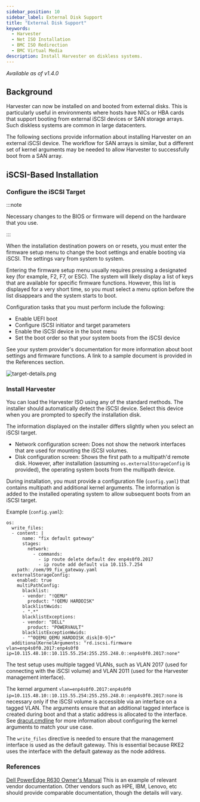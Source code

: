 ```yaml
---
sidebar_position: 10
sidebar_label: External Disk Support
title: "External Disk Support"
keywords:
  - Harvester
  - Net ISO Installation
  - BMC ISO Redirection
  - BMC Virtual Media
description: Install Harvester on diskless systems.
---
```



<head>
  <link rel="canonical" href="https://docs.harvesterhci.io/v1.6/install/external-disk-support"/>
</head>

_Available as of v1.4.0_

## Background

Harvester can now be installed on and booted from external disks. This is particularly useful in environments where hosts have NICs or HBA cards that support booting from external iSCSI devices or SAN storage arrays. Such diskless systems are common in large datacenters.

The following sections provide information about installing Harvester on an external iSCSI device. The workflow for SAN arrays is similar, but a different set of kernel arguments may be needed to allow Harvester to successfully boot from a SAN array.

## iSCSI-Based Installation

### Configure the iSCSI Target

:::note

Necessary changes to the BIOS or firmware will depend on the hardware that you use.

:::

When the installation destination powers on or resets, you must enter the firmware setup menu to change the boot settings and enable booting via iSCSI. The settings vary from system to system.

Entering the firmware setup menu usually requires pressing a designated key (for example, F2, F7, or ESC). The system will likely display a list of keys that are available for specific firmware functions. However, this list is displayed for a very short time, so you must select a menu option before the list disappears and the system starts to boot.

Configuration tasks that you must perform include the following:

- Enable UEFI boot
- Configure iSCSI initiator and target parameters
- Enable the iSCSI device in the boot menu
- Set the boot order so that your system boots from the iSCSI device

See your system provider's documentation for more information about boot settings and firmware functions. A link to a sample document is provided in the References section.

![target-details.png](/img/v1.4/external-disk/target-details.png)

### Install Harvester

You can load the Harvester ISO using any of the standard methods. The installer should automatically detect the iSCSI device. Select this device when you are prompted to specify the installation disk.

The information displayed on the installer differs slightly when you select an iSCSI target.

- Network configuration screen: Does not show the network interfaces that are used for mounting the iSCSI volumes.
- Disk configuration screen: Shows the first path to a multipath'd remote disk. However, after installation (assuming `os.externalStorageConfig` is provided), the operating system boots from the multipath device.

During installation, you must provide a configuration file (`config.yaml`) that contains multipath and additional kernel arguments. The information is added to the installed operating system to allow subsequent boots from an iSCSI target.

Example (`config.yaml`):

```
os:
  write_files:
  - content: |
      name: "fix default gateway"
      stages:
        network:
          - commands:
            - ip route delete default dev enp4s0f0.2017
            - ip route add default via 10.115.7.254
    path: /oem/99_fix_gateway.yaml
  externalStorageConfig:
    enabled: true
    multiPathConfig:
      blacklist:
      - vendor: "!QEMU"
        product: "!QEMU HARDDISK"
      blacklistWwids:
      - ".*"
      blacklistExceptions:
      - vendor: "DELL"
        product: "POWERVAULT"
      blacklistExceptionWwids:
      - "^0QEMU_QEMU_HARDDISK_disk[0-9]+"
  additionalKernelArguments: "rd.iscsi.firmware vlan=enp4s0f0.2017:enp4s0f0 ip=10.115.48.10::10.115.55.254:255.255.248.0::enp4s0f0.2017:none"
``` 

The test setup uses multiple tagged VLANs, such as VLAN 2017 (used for connecting with the iSCSI volume) and VLAN 2011 (used for the Harvester management interface).

The kernel argument `vlan=enp4s0f0.2017:enp4s0f0 ip=10.115.48.10::10.115.55.254:255.255.248.0::enp4s0f0.2017:none` is necessary only if the iSCSI volume is accessible via an interface on a tagged VLAN. The arguments ensure that an additional tagged interface is created during boot and that a static address is allocated to the interface. See [dracut.cmdline](https://manpages.opensuse.org/Tumbleweed/dracut/dracut.cmdline.7.en.html) for more information about configuring the kernel arguments to match your use case.

The `write_files` directive is needed to ensure that the management interface is used as the default gateway. This is essential because RKE2 uses the interface with the default gateway as the node address.


### References
[Dell PowerEdge R630 Owner's Manual](https://www.dell.com/support/manuals/en-au/poweredge-r630/r630_om_pub/uefi-iscsi-settings?guid=guid-adc7d625-5c7b-469d-ba9c-4a2c704fcc49&lang=en-us) This is an example of relevant vendor documentation. Other vendors such as HPE, IBM, Lenovo, etc should provide comparable documentation, though the details will vary.